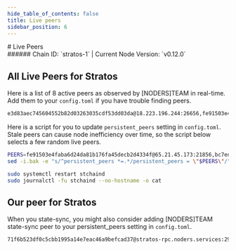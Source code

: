 ```yaml
---
hide_table_of_contents: false
title: Live peers
sidebar_position: 6
---
```


<div class="h1-with-icon icon-stratos">
# Live Peers
</div>
###### Chain ID: `stratos-1` | Current Node Version: `v0.12.0`

## All Live Peers for Stratos
Here is a list of 8 active peers as observed by [NODERS]TEAM in real-time. Add them to your `config.toml` if you have trouble finding peers.

```bash
e3d83aec745604552b82d03263035cdf53dd03da@18.223.196.244:26656,fe91503e4faba6d24da81b176fa45decb2d4334f@65.21.45.173:21856,bc7ed320a3d1e5862deccd96a4fddeb5c82721d2@35.203.182.250:26656,40ad23cca2c8640f5935e00c03bda06acdc54146@35.230.38.120:26656,51db58032c3491cc0f30057721af97ac0a0b76c5@51.89.219.159:41656,3d7e7aa4bfd7cbf4ecd157523b24f82a9ebd13e7@65.21.116.32:26656,01b74112ef2b0c3f7e86754d79524909d6aa32d7@104.36.87.121:26656,f748f27b136b42cf163dd5da678aa809266b2edd@65.109.18.169:21856
```

Here is a script for you to update `persistent_peers` setting in `config.toml`. Stale peers can cause node inefficiency over time, so the script below selects a few random live peers.

```bash
PEERS=fe91503e4faba6d24da81b176fa45decb2d4334f@65.21.45.173:21856,bc7ed320a3d1e5862deccd96a4fddeb5c82721d2@35.203.182.250:26656,3d7e7aa4bfd7cbf4ecd157523b24f82a9ebd13e7@65.21.116.32:26656,40ad23cca2c8640f5935e00c03bda06acdc54146@35.230.38.120:26656,51db58032c3491cc0f30057721af97ac0a0b76c5@51.89.219.159:41656
sed -i.bak -e "s/^persistent_peers *=.*/persistent_peers = \"$PEERS\"/" ~/.stchaind/config/config.toml

sudo systemctl restart stchaind
sudo journalctl -fu stchaind --no-hostname -o cat
```

## Our peer for Stratos
When you state-sync, you might also consider adding [NODERS]TEAM state-sync peer to your persistent_peers setting in `config.toml`.

```bash
71f6b523df0c5cbb1995a14e7eac46a9befcad37@stratos-rpc.noders.services:29656
```

